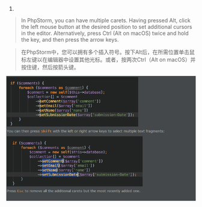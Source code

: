 1. 
> In PhpStorm, you can have multiple carets. Having pressed Alt, click the left mouse button at the desired position to set additional cursors in the editor. Alternatively, press Ctrl (Alt on macOS) twice and hold the key, and then press the arrow keys.

> 在PhpStorm中，您可以拥有多个插入符号。按下Alt后，在所需位置单击鼠标左键以在编辑器中设置其他光标。或者，按两次Ctrl（Alt on macOS）并按住键，然后按箭头键。

![20190313094650.png](img/20190313094650.png)

